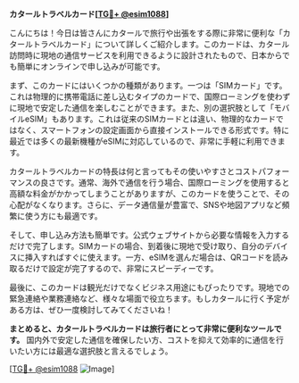 **カタールトラベルカード[[TG💪+ @esim1088](https://t.me/s/esim1088)]**

こんにちは！今日は皆さんにカタールで旅行や出張をする際に非常に便利な「カタールトラベルカード」について詳しくご紹介します。このカードは、カタール訪問時に現地の通信サービスを利用できるように設計されたもので、日本からでも簡単にオンラインで申し込みが可能です。

まず、このカードにはいくつかの種類があります。一つは「SIMカード」です。これは物理的に携帯電話に差し込むタイプのカードで、国際ローミングを使わずに現地で安定した通信を楽しむことができます。また、別の選択肢として「モバイルeSIM」もあります。これは従来のSIMカードとは違い、物理的なカードではなく、スマートフォンの設定画面から直接インストールできる形式です。特に最近では多くの最新機種がeSIMに対応しているので、非常に手軽に利用できます。

カタールトラベルカードの特長は何と言ってもその使いやすさとコストパフォーマンスの良さです。通常、海外で通信を行う場合、国際ローミングを使用すると高額な料金がかかってしまうことがありますが、このカードを使うことで、その心配がなくなります。さらに、データ通信量が豊富で、SNSや地図アプリなど頻繁に使う方にも最適です。

そして、申し込み方法も簡単です。公式ウェブサイトから必要な情報を入力するだけで完了します。SIMカードの場合、到着後に現地で受け取り、自分のデバイスに挿入すればすぐに使えます。一方、eSIMを選んだ場合は、QRコードを読み取るだけで設定が完了するので、非常にスピーディーです。

最後に、このカードは観光だけでなくビジネス用途にもぴったりです。現地での緊急連絡や業務連絡など、様々な場面で役立ちます。もしカタールに行く予定がある方は、ぜひ一度検討してみてくださいね！

**まとめると、カタールトラベルカードは旅行者にとって非常に便利なツールです。** 国内外で安定した通信を確保したい方、コストを抑えて効率的に通信を行いたい方には最適な選択肢と言えるでしょう。

[[TG💪+ @esim1088](https://t.me/s/esim1088) ![Image](https://i.postimg.cc/Y0z9fWf4/image.png)]